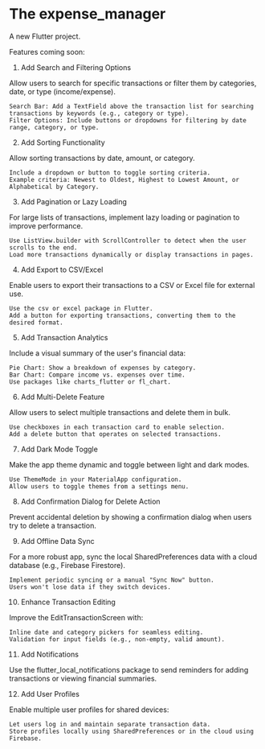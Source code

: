 # The expense_manager

A new Flutter project.

Features coming soon:


1. Add Search and Filtering Options

Allow users to search for specific transactions or filter them by categories, date, or type (income/expense).

    Search Bar: Add a TextField above the transaction list for searching transactions by keywords (e.g., category or type).
    Filter Options: Include buttons or dropdowns for filtering by date range, category, or type.

2. Add Sorting Functionality

Allow sorting transactions by date, amount, or category.

    Include a dropdown or button to toggle sorting criteria.
    Example criteria: Newest to Oldest, Highest to Lowest Amount, or Alphabetical by Category.

3. Add Pagination or Lazy Loading

For large lists of transactions, implement lazy loading or pagination to improve performance.

    Use ListView.builder with ScrollController to detect when the user scrolls to the end.
    Load more transactions dynamically or display transactions in pages.

4. Add Export to CSV/Excel

Enable users to export their transactions to a CSV or Excel file for external use.

    Use the csv or excel package in Flutter.
    Add a button for exporting transactions, converting them to the desired format.

5. Add Transaction Analytics

Include a visual summary of the user's financial data:

    Pie Chart: Show a breakdown of expenses by category.
    Bar Chart: Compare income vs. expenses over time.
    Use packages like charts_flutter or fl_chart.

6. Add Multi-Delete Feature

Allow users to select multiple transactions and delete them in bulk.

    Use checkboxes in each transaction card to enable selection.
    Add a delete button that operates on selected transactions.

7. Add Dark Mode Toggle

Make the app theme dynamic and toggle between light and dark modes.

    Use ThemeMode in your MaterialApp configuration.
    Allow users to toggle themes from a settings menu.

8. Add Confirmation Dialog for Delete Action

Prevent accidental deletion by showing a confirmation dialog when users try to delete a transaction.


9. Add Offline Data Sync

For a more robust app, sync the local SharedPreferences data with a cloud database (e.g., Firebase Firestore).

    Implement periodic syncing or a manual "Sync Now" button.
    Users won't lose data if they switch devices.

10. Enhance Transaction Editing

Improve the EditTransactionScreen with:

    Inline date and category pickers for seamless editing.
    Validation for input fields (e.g., non-empty, valid amount).

11. Add Notifications

Use the flutter_local_notifications package to send reminders for adding transactions or viewing financial summaries.


12. Add User Profiles

Enable multiple user profiles for shared devices:

    Let users log in and maintain separate transaction data.
    Store profiles locally using SharedPreferences or in the cloud using Firebase.